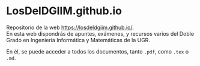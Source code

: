 # LosDelDGIIM.github.io

Repositorio de la web <https://losdeldgiim.github.io/>.  
En esta web dispondrás de apuntes, exámenes, y recursos varios del Doble Grado en Ingeniería Informática y Matemáticas de la UGR.

En él, se puede acceder a todos los documentos, tanto `.pdf`, como `.tex` o `.md`.
